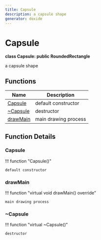 ```yaml
---
title: Capsule
description: a capsule shape 
generator: doxide
---
```



# Capsule

**class Capsule: public RoundedRectangle**

a capsule shape

## Functions

| Name | Description |
| ---- | ----------- |
| [Capsule](#Capsule) | default constructor  |
| [~Capsule](#_u007eCapsule) | destructor  |
| [drawMain](#drawMain) | main drawing process  |

## Function Details

### Capsule<a name="Capsule"></a>

!!! function "Capsule()"

    default constructor

### drawMain<a name="drawMain"></a>

!!! function "virtual void drawMain() override"

    main drawing process

### ~Capsule<a name="_u007eCapsule"></a>

!!! function "virtual ~Capsule()"

    destructor

